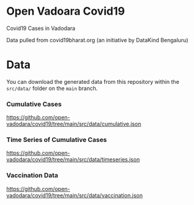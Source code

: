 # Open Vadoara Covid19

Covid19 Cases in Vadodara

Data pulled from covid19bharat.org (an initiative by DataKind Bengaluru)

# Data

You can download the generated data from this repository within the `src/data/` folder on the `main` branch.

### Cumulative Cases
https://github.com/open-vadodara/covid19/tree/main/src/data/cumulative.json

### Time Series of Cumulative Cases
https://github.com/open-vadodara/covid19/tree/main/src/data/timeseries.json

### Vaccination Data
https://github.com/open-vadodara/covid19/tree/main/src/data/vaccination.json
